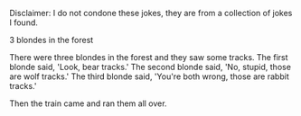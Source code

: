 Disclaimer: I do not condone these jokes, they are from a collection of jokes I found.

3 blondes in the forest

There were three blondes in the forest and they saw some tracks.
The first blonde said, 'Look, bear tracks.'
The second blonde said, 'No, stupid, those are wolf tracks.'
The third blonde said, 'You're both wrong, those are rabbit tracks.'

Then the train came and ran them all over.

